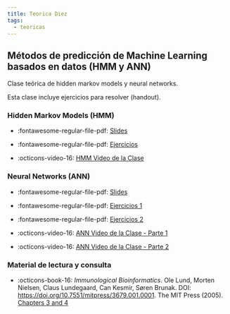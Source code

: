 ```yaml
---
title: Teorica Diez
tags: 
  - teoricas
---
```


## Métodos de predicción de Machine Learning basados en datos (HMM y ANN)

 Clase teórica de hidden markov models y neural networks.

 Esta clase incluye ejercicios para resolver (handout).

### Hidden Markov Models (HMM)

* :fontawesome-regular-file-pdf: [Slides](./files/HMM_w_answers_2020.pdf)

* :fontawesome-regular-file-pdf: [Ejercicios](./files/handout_viterbi_HMM.pdf)

* :octicons-video-16: [HMM Video de la Clase](https://youtu.be/RBUJQZIwr3c)

<!--
![type:video](https://www.youtube.com/embed/hlmJDkSPWLU)
-->

### Neural Networks (ANN)

* :fontawesome-regular-file-pdf: [Slides](./files/NNtalk_w_answers_2020.pdf)

* :fontawesome-regular-file-pdf: [Ejercicios 1](./files/GD_handout.pdf)

* :fontawesome-regular-file-pdf: [Ejercicios 2](./files/NN_handout.pdf)

* :octicons-video-16: [ANN Video de la Clase - Parte 1](https://youtu.be/NcBtARhch18)

* :octicons-video-16: [ANN Video de la Clase - Parte 2](https://youtu.be/ue8_3wzUqoo)

<!--
![type:video](https://www.youtube.com/embed/MvAGSjdWbUs)
-->

### Material de lectura y consulta

* :octicons-book-16: *Immunological Bioinformatics*. Ole Lund, Morten Nielsen, Claus Lundegaard, Can Kesmir, Søren Brunak. DOI: https://doi.org/10.7551/mitpress/3679.001.0001. The MIT Press (2005). [Chapters 3 and 4](./files/book_mniel_intro_ch3-4.pdf)
